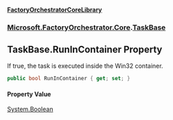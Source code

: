 #### [FactoryOrchestratorCoreLibrary](./FactoryOrchestratorCoreLibrary.md 'FactoryOrchestratorCoreLibrary')
### [Microsoft.FactoryOrchestrator.Core](./Microsoft-FactoryOrchestrator-Core.md 'Microsoft.FactoryOrchestrator.Core').[TaskBase](./Microsoft-FactoryOrchestrator-Core-TaskBase.md 'Microsoft.FactoryOrchestrator.Core.TaskBase')
## TaskBase.RunInContainer Property
If true, the task is executed inside the Win32 container.  
```csharp
public bool RunInContainer { get; set; }
```
#### Property Value
[System.Boolean](https://docs.microsoft.com/en-us/dotnet/api/System.Boolean 'System.Boolean')  
